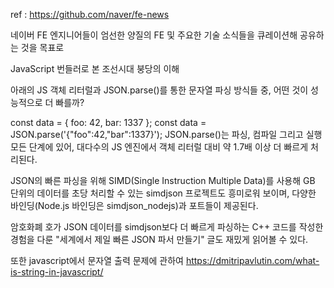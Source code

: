ref : https://github.com/naver/fe-news

네이버 FE 엔지니어들이 엄선한 양질의 FE 및 주요한 기술 소식들을 큐레이션해 공유하는 것을 목표로

JavaScript 번들러로 본 조선시대 붕당의 이해

아래의 JS 객체 리터럴과 JSON.parse()를 통한 문자열 파싱 방식들 중, 어떤 것이 성능적으로 더 빠를까?

const data = { foo: 42, bar: 1337 };
const data = JSON.parse('{"foo":42,"bar":1337}');
JSON.parse()는 파싱, 컴파일 그리고 실행 모든 단계에 있어, 대다수의 JS 엔진에서 객체 리터럴 대비 약 1.7배 이상 더 빠르게 처리된다.

JSON의 빠른 파싱을 위해 SIMD(Single Instruction Multiple Data)를 사용해 GB 단위의 데이터를 초당 처리할 수 있는 simdjson 프로젝트도 흥미로워 보이며, 다양한 바인딩(Node.js 바인딩은 simdjson_nodejs)과 포트들이 제공된다.

암호화폐 호가 JSON 데이터를 simdjson보다 더 빠르게 파싱하는 C++ 코드를 작성한 경험을 다룬 "세계에서 제일 빠른 JSON 파서 만들기" 글도 재밌게 읽어볼 수 있다.


또한 javascript에서 문자열 출력 문제에 관하여
https://dmitripavlutin.com/what-is-string-in-javascript/
